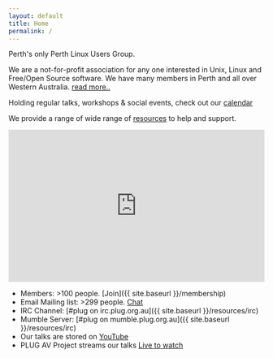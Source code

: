 ```yaml
---
layout: default
title: Home
permalink: /
---
```

Perth's only Perth Linux Users Group.

We are a not-for-profit association for any one interested in Unix, Linux and Free/Open Source software. We have many members in Perth and all over Western Australia. [read more..](http://plug.org.au/about)

Holding regular talks, workshops & social events, check out our [calendar](http://plug.org.au)

We provide a range of wide range of [resources](http://plug.org.au/resources) to help and support.

<iframe src="https://www.google.com/calendar/embed?showTitle=0&amp;showNav=0&amp;showDate=0&amp;showPrint=0&amp;showTabs=0&amp;showCalendars=0&amp;mode=AGENDA&amp;height=200&amp;wkst=1&amp;bgcolor=%23FFFFFF&amp;src=president%40plug.org.au&amp;color=%23182C57&amp;ctz=Australia%2FPerth" style=" border-width:0 " width="100%" height="300" frameborder="0" scrolling="no"></iframe>


*   Members: >100 people. [Join]({{ site.baseurl }}/membership)
*   Email Mailing list: >299 people. [Chat](http://lists.plug.org.au/mailman/listinfo/plug)
*   IRC Channel: [#plug on irc.plug.org.au]({{ site.baseurl }}/resources/irc)
*   Mumble Server: [#plug on mumble.plug.org.au]({{ site.baseurl }}/resources/irc)
*   Our talks are stored on [YouTube](https://www.youtube.com/user/PerthLinuxUsersGroup)
*   PLUG AV Project streams our talks [Live to watch](https://www.youtube.com/user/PerthLinuxUsersGroup)
